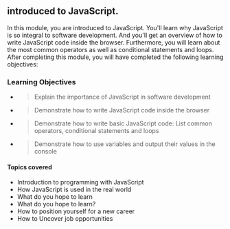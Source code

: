 ## introduced to JavaScript.
In this module, you are introduced to JavaScript. You'll learn why JavaScript is so integral to software development. And you'll get an overview of how to write JavaScript code inside the browser. Furthermore, you will learn about the most common operators as well as conditional statements and loops. After completing this module, you will have completed the following learning objectives:

### Learning Objectives
- > Explain the importance of JavaScript in software development
- > Demonstrate how to write JavaScript code inside the browser
- > Demonstrate how to write basic JavaScript code: List common operators, conditional statements and loops
- > Demonstrate how to use variables and output their values in the console


#### Topics covered
- Introduction to programming with JavaScript
- How JavaScript is used in the real world
- What do you hope to learn
- What do you hope to learn?
- How to position yourself for a new career
- How to Uncover job opportunities
